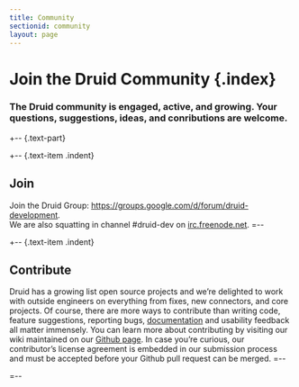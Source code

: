 ```yaml
---
title: Community
sectionid: community
layout: page
---
```


# Join the Druid Community {.index}

### The Druid community is engaged, active, and growing. Your questions, suggestions, ideas, and conributions are welcome.

+-- {.text-part}

+-- {.text-item .indent}
## Join
Join the Druid Group: <https://groups.google.com/d/forum/druid-development>.  
We are also squatting in channel #druid-dev on [irc.freenode.net](irc.freenode.net).
=--

+-- {.text-item .indent}
## Contribute

Druid has a growing list open source projects and we’re delighted to work with
outside engineers on everything from fixes, new connectors, and core projects.
Of course, there are more ways to contribute than writing code, feature
suggestions, reporting bugs, [documentation](documentation.html) and usability
feedback all matter immensely. You can learn more about contributing by
visiting our wiki maintained on our [Github page](https://github.com/metamx/druid/wiki).
In case you’re curious, our contributor’s license agreement is embedded in our
submission process and must be accepted before your Github pull request can be
merged.
=--

=--
